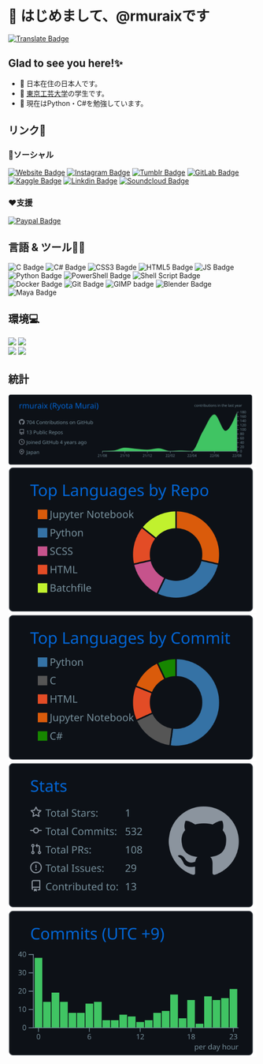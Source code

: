# 👋 はじめまして、@rmuraixです  
[![Translate Badge](https://img.shields.io/badge/English-ffffff?style=flat-square&logo=googletranslate&logoColor=black)](/README.md)  
## Glad to see you here!✨
- 📍 日本在住の日本人です。
- 🏫 [東京工芸大学](https://www.t-kougei.ac.jp/)の学生です。  
- 🌱 現在はPython・C#を勉強しています。  
## リンク🔗
### 👨ソーシャル
[![Website Badge](https://img.shields.io/badge/website-000000?style=for-the-badge&logo=About.me&logoColor=white)](https://rmurai.com)
[![Instagram Badge](https://img.shields.io/badge/Instagram-E4405F?style=for-the-badge&logo=instagram&logoColor=white)](https://www.instagram.com/rmuraix/)
[![Tumblr Badge](https://img.shields.io/badge/Tumblr-%2336465D.svg?&style=for-the-badge&logo=Tumblr&logoColor=white)](https://rmurai.com/tumblr)
[![GitLab Badge](https://img.shields.io/badge/GitLab-330F63?style=for-the-badge&logo=gitlab&logoColor=white)](https://gitlab.com/rmuraix)
[![Kaggle Badge](https://img.shields.io/badge/Kaggle-20BEFF?style=for-the-badge&logo=Kaggle&logoColor=white)](https://www.kaggle.com/rmuraix)
[![Linkdin Badge](https://img.shields.io/badge/LinkedIn-0077B5?style=for-the-badge&logo=linkedin&logoColor=white)](https://www.linkedin.com/in/rmurai/) 
[![Soundcloud Badge](https://img.shields.io/badge/SoundCloud-FF3300?style=for-the-badge&logo=soundcloud&logoColor=white)](https://soundcloud.com/rmuraix)  
### ❤️支援
[![Paypal Badge](https://img.shields.io/badge/PayPal-00457C?style=for-the-badge&logo=paypal&logoColor=white)](https://paypal.me/rmurai)  
## 言語 & ツール🧑‍💻
![C Badge](https://img.shields.io/badge/C-00599C?style=for-the-badge&logo=c&logoColor=white)
![C# Badge](https://img.shields.io/badge/C%23-239120?style=for-the-badge&logo=c-sharp&logoColor=white)
![CSS3 Bagde](https://img.shields.io/badge/CSS3-1572B6?style=for-the-badge&logo=css3&logoColor=white)
![HTML5 Badge](https://img.shields.io/badge/HTML5-E34F26?style=for-the-badge&logo=html5&logoColor=white)
![JS Badge](https://img.shields.io/badge/JavaScript-323330?style=for-the-badge&logo=javascript&logoColor=F7DF1E)
![Python Badge](https://img.shields.io/badge/Python-FFD43B?style=for-the-badge&logo=python&logoColor=blue)
![PowerShell Badge](https://img.shields.io/badge/PowerShell-%235391FE.svg?style=for-the-badge&logo=powershell&logoColor=white)
![Shell Script Badge](https://img.shields.io/badge/shell_script-%23121011.svg?style=for-the-badge&logo=gnu-bash&logoColor=white)  
![Docker Badge](https://img.shields.io/badge/docker-2496ED?style=for-the-badge&logo=docker&logoColor=white)
![Git Badge](https://img.shields.io/badge/git-%23F05033.svg?style=for-the-badge&logo=git&logoColor=white)
![GIMP badge](https://img.shields.io/badge/gimp-5C5543?style=for-the-badge&logo=gimp&logoColor=white)
![Blender Badge](https://img.shields.io/badge/blender-f5792a?style=for-the-badge&logo=blender&logoColor=white)
![Maya Badge](https://img.shields.io/badge/Maya-0696D7?style=for-the-badge&logo=autodesk&logoColor=white)

## 環境💻
![](https://img.shields.io/badge/Windows11-DELL_LAPTOP-0078D6?style=for-the-badge&logo=windows&logoColor=white) 
![](https://img.shields.io/badge/Ubuntu22.04-DELL_LAPTOP-0078D6?style=for-the-badge&logo=ubuntu&logoColor=white)  
![](https://img.shields.io/badge/VSCode-0078D4?style=for-the-badge&logo=visual%20studio%20code&logoColor=white) 
![](https://img.shields.io/badge/Visual_Studio-5C2D91?style=for-the-badge&logo=visual%20studio&logoColor=white)

## 統計
![](https://raw.githubusercontent.com/rmuraix/rmuraix/main/profile-summary-card-output/github_dark/0-profile-details.svg)  
![](https://raw.githubusercontent.com/rmuraix/rmuraix/main/profile-summary-card-output/github_dark/1-repos-per-language.svg)
![](https://raw.githubusercontent.com/rmuraix/rmuraix/main/profile-summary-card-output/github_dark/2-most-commit-language.svg)
![](https://raw.githubusercontent.com/rmuraix/rmuraix/main/profile-summary-card-output/github_dark/3-stats.svg)
![](https://raw.githubusercontent.com/rmuraix/rmuraix/main/profile-summary-card-output/github_dark/4-productive-time.svg)
